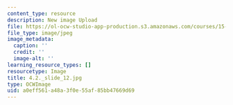 ```yaml
---
content_type: resource
description: New image Upload
file: https://ol-ocw-studio-app-production.s3.amazonaws.com/courses/15-s21-nuts-and-bolts-of-business-plans-january-iap-2014/a0eff561a48a3f0e55af85bb47669d69_4.2._slide_12.jpg
file_type: image/jpeg
image_metadata:
  caption: ''
  credit: ''
  image-alt: ''
learning_resource_types: []
resourcetype: Image
title: 4.2._slide_12.jpg
type: OCWImage
uid: a0eff561-a48a-3f0e-55af-85bb47669d69
---
```

